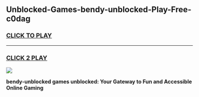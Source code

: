 
## Unblocked-Games-bendy-unblocked-Play-Free-c0dag
<h3>
<a href="https://premium76.site?title=bendy-unblocked&ref=20M">CLICK TO PLAY</a></h3>
<hr>

<h3>
<a href="https://premium76.site?title=bendy-unblocked&ref=20M">CLICK 2 PLAY</a>
  
</h3>

<a href="https://premium76.site?title=bendy-unblocked&ref=19M"><img src="https://clearcache.store/games.png"></a>


**bendy-unblocked games unblocked: Your Gateway to Fun and Accessible Online Gaming**
